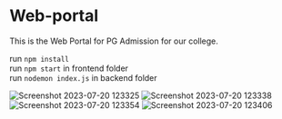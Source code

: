 # Web-portal
This is the Web Portal for PG Admission for our college.

run `npm install`  
run `npm start` in frontend folder  
run `nodemon index.js` in backend folder 


![Screenshot 2023-07-20 123325](https://github.com/shivi11g/Web-portal-dhananjay/assets/99272893/5deacaac-0f8f-45c2-bf22-188304d2673f)
![Screenshot 2023-07-20 123338](https://github.com/shivi11g/Web-portal-dhananjay/assets/99272893/951346d8-5bcf-4236-b301-78735dac1ea4)
![Screenshot 2023-07-20 123354](https://github.com/shivi11g/Web-portal-dhananjay/assets/99272893/394ac2aa-5563-48fe-9b3f-7808b4269f95)
![Screenshot 2023-07-20 123406](https://github.com/shivi11g/Web-portal-dhananjay/assets/99272893/549ac3bd-053d-4ed5-828a-291ee52c62be)
